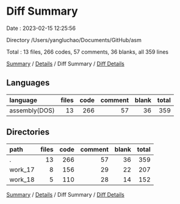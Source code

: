 # Diff Summary

Date : 2023-02-15 12:25:56

Directory /Users/yangluchao/Documents/GitHub/asm

Total : 13 files,  266 codes, 57 comments, 36 blanks, all 359 lines

[Summary](results.md) / [Details](details.md) / Diff Summary / [Diff Details](diff-details.md)

## Languages
| language | files | code | comment | blank | total |
| :--- | ---: | ---: | ---: | ---: | ---: |
| assembly(DOS) | 13 | 266 | 57 | 36 | 359 |

## Directories
| path | files | code | comment | blank | total |
| :--- | ---: | ---: | ---: | ---: | ---: |
| . | 13 | 266 | 57 | 36 | 359 |
| work_17 | 8 | 156 | 29 | 22 | 207 |
| work_18 | 5 | 110 | 28 | 14 | 152 |

[Summary](results.md) / [Details](details.md) / Diff Summary / [Diff Details](diff-details.md)